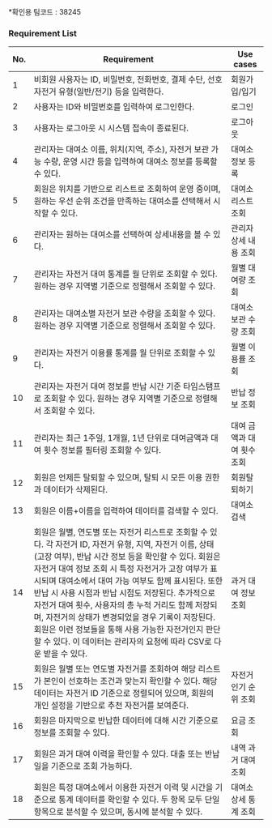 *확인용 팀코드 : 38245

### Requirement List

| No.| Requirement                                                                                                                                                                                                                                   | Use cases             |
|----|-----------------------------------------------------------------------------------------------------------------------------------------------------------------------------------------------------------------------------------------------|------------------------|
| 1  | 비회원 사용자는 ID, 비밀번호, 전화번호, 결제 수단, 선호 자전거 유형(일반/전기) 등을 입력한다.                                                                                                                                           | 회원가입/입기         |
| 2  | 사용자는 ID와 비밀번호를 입력하여 로그인한다.                                                                                                                                                         | 로그인                 |
| 3  | 사용자는 로그아웃 시 시스템 접속이 종료된다.                                                                                                                                                          | 로그아웃               |
| 4  | 관리자는 대여소 이름, 위치(지역, 주소), 자전거 보관 가능 수량, 운영 시간 등을 입력하여 대여소 정보를 등록할 수 있다.                                                                                   | 대여소 정보 등록      |
| 5  | 회원은 위치를 기반으로 리스트로 조회하여 운영 중이며, 원하는 우선 순위 조건을 만족하는 대여소를 선택해서 시작할 수 있다.                                                                               | 대여소 리스트 조회     |
| 6  | 관리자는 원하는 대여소를 선택하여 상세내용을 볼 수 있다.                                                                                                                                                | 관리자 상세 내용 조회 |
| 7  | 관리자는 자전거 대여 통계를 월 단위로 조회할 수 있다. 원하는 경우 지역별 기준으로 정렬해서 조회할 수 있다.                                                                                          | 월별 대여량 조회       |
| 8  | 관리자는 대여소별 자전거 보관 수량을 조회할 수 있다. 원하는 경우 지역별 기준으로 정렬해서 조회할 수 있다.                                                                                             | 대여소 보관 수량 조회 |
| 9  | 관리자는 자전거 이용률 통계를 월 단위로 조회할 수 있다.                                                                                                                                               | 월별 이용률 조회       |
| 10 | 관리자는 자전거 대여 정보를 반납 시간 기준 타임스탬프로 조회할 수 있다. 원하는 경우 지역별 기준으로 정렬해서 조회할 수 있다.                                                                            | 반납 정보 조회         |
| 11 | 관리자는 최근 1주일, 1개월, 1년 단위로 대여금액과 대여 횟수 정보를 필터링 조회할 수 있다.                                                                                                           | 대여 금액과 대여 횟수 조회 |
| 12 | 회원은 언제든 탈퇴할 수 있으며, 탈퇴 시 모든 이용 권한과 데이터가 삭제된다.                                                                                                                           | 회원탈퇴하기           |
| 13 | 회원은 이름+이름을 입력하여 데이터를 검색할 수 있다.                                                                                                                                                  | 대여소 검색           |
| 14 | 회원은 월별, 연도별 또는 자전거 리스트로 조회할 수 있다. 각 자전거 ID, 자전거 유형, 지역, 자전거 이름, 상태(고장 여부), 반납 시간 정보 등을 확인할 수 있다. 회원은 자전거 대여 정보 조회 시 특정 자전거가 고장 여부가 표시되며 대여소에서 대여 가능 여부도 함께 표시된다. 또한 반납 시 사용 시점과 반납 시점도 저장된다. 추가적으로 자전거 대여 횟수, 사용자의 총 누적 거리도 함께 저장되며, 자전거의 상태가 변경되었을 경우 기록이 저장된다. 회원은 이런 정보들을 통해 사용 가능한 자전거인지 판단할 수 있다. 이 데이터는 관리자의 요청에 따라 CSV로 다운 받을 수 있다. | 과거 대여 정보 조회    |
| 15 | 회원은 월별 또는 연도별 자전거를 조회하여 해당 리스트가 본인이 선호하는 조건과 맞는지 확인할 수 있다. 해당 데이터는 자전거 ID 기준으로 정렬되어 있으며, 회원의 개인 설정을 기반으로 추천 자전거를 보여준다.                        | 자전거 인기 순위 조회  |
| 16 | 회원은 마지막으로 반납한 데이터에 대해 시간 기준으로 정보를 조회할 수 있다.                                                                                                                       | 요금 조회             |
| 17 | 회원은 과거 대여 이력을 확인할 수 있다. 대출 또는 반납일을 기준으로 조회 가능하다.                                                                                                                   | 내역 과거 대여 조회    |
| 18 | 회원은 특정 대여소에서 이용한 자전거 이력 및 시간을 기준으로 통계 데이터를 확인할 수 있다. 두 항목 모두 단일 항목으로 분석할 수 있으며, 동시에 분석할 수 있다.                                             | 대여소 상세 통계 조회 |
